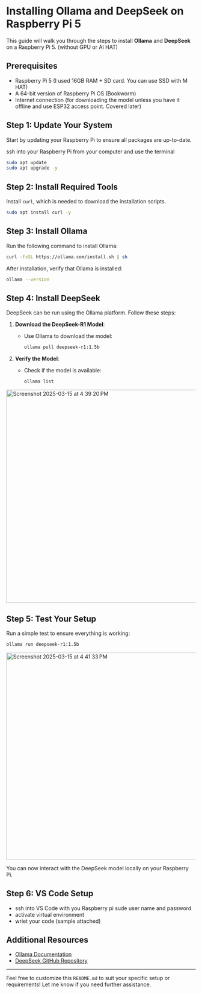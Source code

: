 
# Installing Ollama and DeepSeek on Raspberry Pi 5

This guide will walk you through the steps to install **Ollama** and **DeepSeek** on a Raspberry Pi 5. (without GPU or AI HAT)

## Prerequisites

- Raspberry Pi 5 (I used 16GB RAM + SD card. You can use SSD with M HAT)
- A 64-bit version of Raspberry Pi OS (Bookworm)
- Internet connection (for downloading the model unless you have it offline and use ESP32 access point. Covered later)


## Step 1: Update Your System

Start by updating your Raspberry Pi to ensure all packages are up-to-date.

ssh into your Raspberry Pi from your computer and use the terminal

```bash
sudo apt update
sudo apt upgrade -y
```

## Step 2: Install Required Tools

Install `curl`, which is needed to download the installation scripts.

```bash
sudo apt install curl -y
```

## Step 3: Install Ollama

Run the following command to install Ollama:

```bash
curl -fsSL https://ollama.com/install.sh | sh
```

After installation, verify that Ollama is installed:

```bash
ollama --version
```

## Step 4: Install DeepSeek

DeepSeek can be run using the Ollama platform. Follow these steps:

1. **Download the DeepSeek-R1 Model**:
   - Use Ollama to download the model:
     ```bash
     ollama pull deepseek-r1:1.5b
     ```

2. **Verify the Model**:
   - Check if the model is available:
     ```bash
     ollama list
     ```
<img width="565" alt="Screenshot 2025-03-15 at 4 39 20 PM" src="https://github.com/user-attachments/assets/ae3290a4-8631-4afd-a4e2-8ef3cb480db2" />

## Step 5: Test Your Setup

Run a simple test to ensure everything is working:

```bash
ollama run deepseek-r1:1.5b
```
<img width="549" alt="Screenshot 2025-03-15 at 4 41 33 PM" src="https://github.com/user-attachments/assets/305e8a4b-d37f-420f-8ca8-031f5e6cd8cb" />

You can now interact with the DeepSeek model locally on your Raspberry Pi.

## Step 6: VS Code Setup
- ssh into VS Code with you Raspberry pi sude user name and password
- activate virtual environment
- wriet your code (sample attached)

## Additional Resources

- [Ollama Documentation](https://ollama.com/docs)
- [DeepSeek GitHub Repository](https://github.com/deepseek)

---

Feel free to customize this `README.md` to suit your specific setup or requirements! Let me know if you need further assistance.
